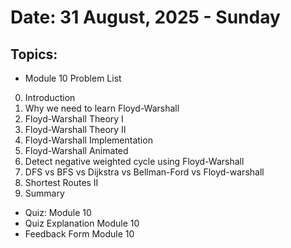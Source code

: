 # Date: 31 August, 2025 - Sunday

## Topics:
- Module 10 Problem List
0. Introduction
1. Why we need to learn Floyd-Warshall
2. Floyd-Warshall Theory I
3. Floyd-Warshall Theory II
4. Floyd-Warshall Implementation
5. Floyd-Warshall Animated
6. Detect negative weighted cycle using Floyd-Warshall
7. DFS vs BFS vs Dijkstra vs Bellman-Ford vs Floyd-warshall
8. Shortest Routes II
9. Summary
- Quiz: Module 10
- Quiz Explanation Module 10
- Feedback Form Module 10